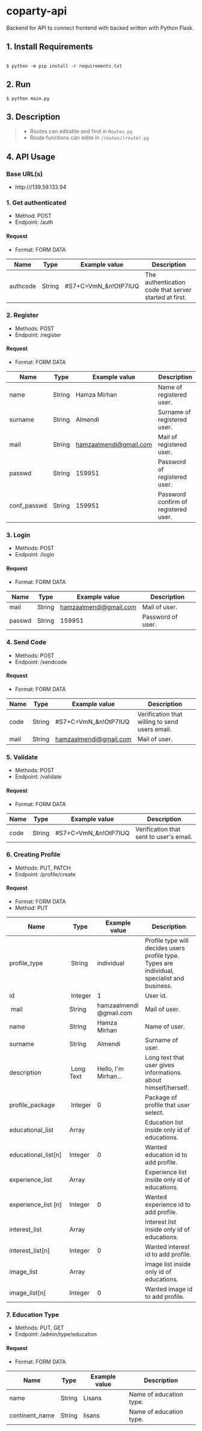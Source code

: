 # coparty-api
 Backend for API to connect frontend with backed written with Python Flask.

## 1. Install Requirements

```shell

$ python -m pip install -r requirements.txt
```

## 2. Run
```shell
$ python main.py
```

## 3. Description

> * Routes can editable and find in `Routes.py`
> * Route functions can edite in `/routes/(route).py`

## 4. API Usage

### Base URL(s)

- http:///139.59.133.94

### 1. Get authenticated

- Method: POST
- Endpoint: /auth

#### Request
- Format: FORM DATA

| Name                 | Type    | Example value          | Description     |
| -------------------- | ------- | ---------------------- | --------------- |
| authcode             | String  |  #S7+C=VmN_&n!OtP7IUQ  | The authentication code that server started at first.  |

### 2. Register

- Methods: POST
- Endpoint: /register

#### Request
- Format: FORM DATA

| Name                 | Type    | Example value          | Description     |
| -------------------- | ------- | ---------------------- | --------------- |
| name         | String  | Hamza Mirhan | Name of registered user. | 
| surname         | String  | Almendi | Surname of registered user. | 
| mail         | String  | hamzaalmendi@gmail.com | Mail of registered user. | 
| passwd         | String  | 159951 | Password of registered user. | 
| conf_passwd         | String  | 159951 | Password confirm of registered user. | 

### 3. Login

- Methods: POST
- Endpoint: /login

#### Request
- Format: FORM DATA

| Name                 | Type    | Example value          | Description     |
| -------------------- | ------- | ---------------------- | --------------- |
| mail         | String  | hamzaalmendi@gmail.com | Mail of user. | 
| passwd         | String  | 159951 | Password of user. | 

### 4. Send Code

- Methods: POST
- Endpoint: /sendcode

#### Request
- Format: FORM DATA

| Name                 | Type    | Example value          | Description     |
| -------------------- | ------- | ---------------------- | --------------- |
| code | String | #S7+C=VmN_&n!OtP7IUQ | Verification that willing to send users email. |
| mail         | String  | hamzaalmendi@gmail.com | Mail of user. | 

### 5. Validate

- Methods: POST
- Endpoint: /validate

#### Request
- Format: FORM DATA

| Name                 | Type    | Example value          | Description     |
| -------------------- | ------- | ---------------------- | --------------- |
| code | String | #S7+C=VmN_&n!OtP7IUQ | Verification that sent to user's email. |

### 6. Creating Profile

- Methods: PUT, PATCH
- Endpoint: /profile/create

#### Request
- Format: FORM DATA
- Method: PUT

| Name                 | Type    | Example value          | Description     |
| -------------------- | ------- | ---------------------- | --------------- |
| profile_type | String | individual | Profile type will decides users profile type. Types are individual, specialist and business. |
| id | Integer | 1 | User id. |
| mail | String | hamzaalmendi @gmail.com | Mail of user. |
| name | String | Hamza Mirhan | Name of user. |
| surname | String | Almendi | Surname of user. |
| description | Long Text | Hello, I'm Mirhan... | Long text that user gives informations about himself/herself. |
| profile_package | Integer | 0 | Package of profile that user select. |
| educational_list | Array | | Education list inside only id of educations. |
| educational_list[n] | Integer | 0 | Wanted education id to add profile. |
| experience_list | Array | | Experience list inside only id of educations. |
| experience_list [n] | Integer | 0 | Wanted experience id to add profile. |
| interest_list | Array | | Interest list inside only id of educations. |
| interest_list[n] | Integer | 0 | Wanted interest id to add profile. |
| image_list| Array | | Image list inside only id of educations. |
| image_list[n] | Integer | 0 | Wanted image id to add profile. |

### 7. Education Type

- Methods: PUT, GET
- Endpoint: /admin/type/education

#### Request
- Format: FORM DATA

| Name                 | Type    | Example value          | Description     |
| -------------------- | ------- | ---------------------- | --------------- |
| name | String | Lisans | Name of education type. |
| continent_name | String | lisans | Name of education type. |